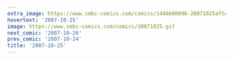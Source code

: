 ```yaml
---
extra_image: https://www.smbc-comics.com/comics/1448600096-20071025after.png
hovertext: '2007-10-25'
image: https://www.smbc-comics.com/comics/20071025.gif
next_comic: '2007-10-26'
prev_comic: '2007-10-24'
title: '2007-10-25'
---
```


